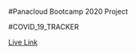  #Panacloud Bootcamp 2020 Project

   #COVID_19_TRACKER


 [Live Link](http://covid_tr-acker.surge.sh/)
